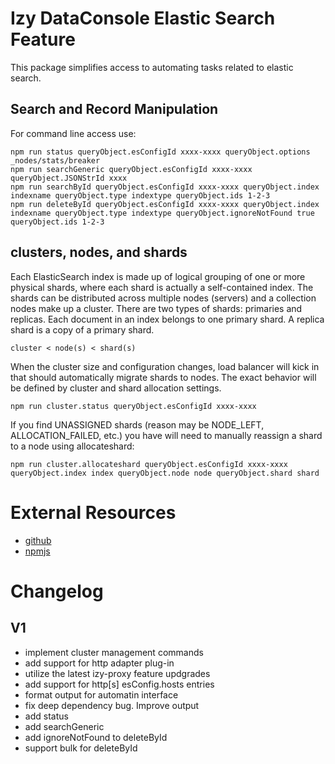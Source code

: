 # Izy DataConsole Elastic Search Feature
This package simplifies access to automating tasks related to elastic search. 


## Search and Record Manipulation

For command line access use:

    npm run status queryObject.esConfigId xxxx-xxxx queryObject.options _nodes/stats/breaker
    npm run searchGeneric queryObject.esConfigId xxxx-xxxx queryObject.JSONStrId xxxx
    npm run searchById queryObject.esConfigId xxxx-xxxx queryObject.index indexname queryObject.type indextype queryObject.ids 1-2-3
    npm run deleteById queryObject.esConfigId xxxx-xxxx queryObject.index indexname queryObject.type indextype queryObject.ignoreNotFound true queryObject.ids 1-2-3
    
    
## clusters, nodes, and shards
Each ElasticSearch index is made up of logical grouping of one or more physical shards, where each shard is actually a self-contained index. The shards can be distributed across multiple nodes (servers) and a collection nodes make up a cluster. There are two types of shards: primaries and replicas. Each document in an index belongs to one primary shard. A replica shard is a copy of a primary shard.

    cluster < node(s) < shard(s)

When the cluster size and configuration changes, load balancer will kick in that should automatically migrate shards to nodes. The exact behavior will be defined by cluster and shard allocation settings.

    npm run cluster.status queryObject.esConfigId xxxx-xxxx

If you find UNASSIGNED shards (reason may be NODE_LEFT, ALLOCATION_FAILED, etc.) you have will need to manually reassign a shard to a node using allocateshard:

    npm run cluster.allocateshard queryObject.esConfigId xxxx-xxxx queryObject.index index queryObject.node node queryObject.shard shard

# External Resources
* [github]
* [npmjs]

# Changelog
## V1
* implement cluster management commands
* add support for http adapter plug-in
* utilize the latest izy-proxy feature updgrades
* add support for http[s] esConfig.hosts entries
* format output for automatin interface
* fix deep dependency bug. Improve output
* add status
* add searchGeneric
* add ignoreNotFound to deleteById
* support bulk for deleteById


[npmjs]: https://www.npmjs.com/package/izyware-dataconsole-elasticsearch
[github]: https://github.com/izyware/dataconsole-elasticsearch